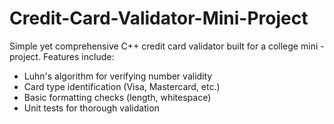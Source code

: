 # Credit-Card-Validator-Mini-Project
Simple yet comprehensive C++ credit card validator built for a college mini - project. 
Features include:  
* Luhn's algorithm for verifying number validity 
* Card type identification (Visa, Mastercard, etc.) 
* Basic formatting checks (length, whitespace) 
* Unit tests for thorough validation 
